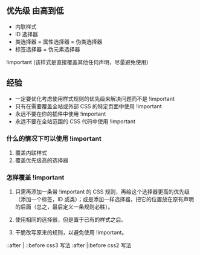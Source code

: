 ## 优先级 由高到低

- 内联样式
- ID 选择器
- 类选择器 = 属性选择器 = 伪类选择器
- 标签选择器 = 伪元素选择器

!important (该样式是直接覆盖其他任何声明，尽量避免使用)

## 经验

- 一定要优化考虑使用样式规则的优先级来解决问题而不是 !important
- 只有在需要覆盖全站或外部 CSS 的特定页面中使用 !important
- 永远不要在你的插件中使用 !important
- 永远不要在全站范围的 CSS 代码中使用 !important

### 什么的情况下可以使用 !important

1. 覆盖内联样式
2. 覆盖优先级高的选择器

### 怎样覆盖 !important

1. 只需再添加一条带 !important 的 CSS 规则，再给这个选择器更高的优先级（添加一个标签，ID 或类）；或是添加一样选择器，把它的位置放在原有声明的后面（总之，最后定义一条规则必胜）。

2. 使用相同的选择器，但是置于已有的样式之后。
3. 干脆改写原来的规则，以避免使用 !important。

::after | ::before css3 写法
:after |:before css2 写法
